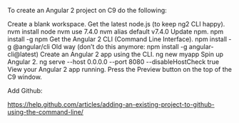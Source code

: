 To create an Angular 2 project on C9 do the following:

Create a blank workspace.
Get the latest node.js (to keep ng2 CLI happy).
nvm install node
nvm use 7.4.0
nvm alias default v7.4.0
Update npm.
npm install -g npm
Get the Angular 2 CLI (Command Line Interface).
npm install -g @angular/cli
Old way (don’t do this anymore: npm install -g angular-cli@latest)
Create an Angular 2 app using the CLI.
ng new myapp
Spin up Angular 2.
ng serve --host 0.0.0.0 --port 8080 --disableHostCheck true
View your Angular 2 app running.
Press the Preview button on the top of the C9 window.

Add Github:

https://help.github.com/articles/adding-an-existing-project-to-github-using-the-command-line/